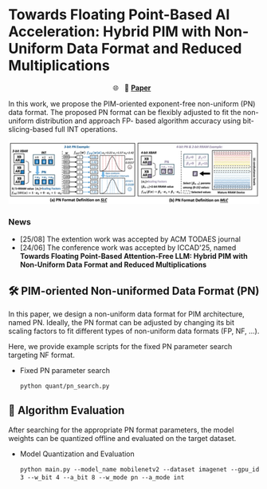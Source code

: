 # Towards Floating Point-Based AI Acceleration: Hybrid PIM with Non-Uniform Data Format and Reduced Multiplications

<p align="center">
🌐 &nbsp&nbsp📑 <a href="https://nicsefc.ee.tsinghua.edu.cn/%2Fnics_file%2Fpdf%2F42f6260d-133b-46b4-a3d5-2386b76608c8.pdf"><b>Paper</b></a>&nbsp&nbsp
</p>

In this work, we propose the PIM-oriented exponent-free non-uniform (PN) data format. The proposed PN format can be flexibly adjusted to fit the non-uniform distribution and approach FP-
based algorithm accuracy using bit-slicing-based full INT operations.

[<img src="assets/PN definition.png" width="">]()

### News

- [25/08] The extention work was accepted by ACM TODAES journal
- [24/06] The conference work was accepted by ICCAD'25, named **Towards Floating Point-Based Attention-Free LLM: Hybrid PIM with Non-Uniform Data Format and Reduced Multiplications**


## 🛠️ PIM-oriented Non-uniformed Data Format (PN)

In this paper, we design a non-uniform data format for PIM architecture, named PN. Ideally, the PN format can be adjusted by changing its bit scaling factors to fit different types of non-uniform data formats (FP, NF, ...).

Here, we provide example scripts for the fixed PN parameter search targeting NF format.

* Fixed PN parameter search

  ```
  python quant/pn_search.py
  ```

## 🧪 Algorithm Evaluation
After searching for the appropriate PN format parameters, the model weights can be quantized offline and evaluated on the target dataset.
* Model Quantization and Evaluation

  ```
  python main.py --model_name mobilenetv2 --dataset imagenet --gpu_id 3 --w_bit 4 --a_bit 8 --w_mode pn --a_mode int
  ```
